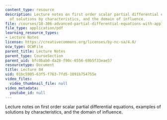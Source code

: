 ```yaml
---
content_type: resource
description: Lecture notes on first order scalar partial differential equations, examples
  of solutions by characteristics, and the domain of influence.
file: /courses/18-306-advanced-partial-differential-equations-with-applications-fall-2009/01bc590563f5f7637fd51091b754755e_MIT18_306f09_lec04.pdf
file_type: application/pdf
learning_resource_types:
- Lecture Notes
license: https://creativecommons.org/licenses/by-nc-sa/4.0/
ocw_type: OCWFile
parent_title: Lecture Notes
parent_type: CourseSection
parent_uid: bfc0bab0-da28-f90c-6556-69b5f33eae57
resourcetype: Document
title: Lecture 04
uid: 01bc5905-63f5-f763-7fd5-1091b754755e
video_files:
  video_thumbnail_file: null
video_metadata:
  youtube_id: null
---
```

Lecture notes on first order scalar partial differential equations, examples of solutions by characteristics, and the domain of influence.